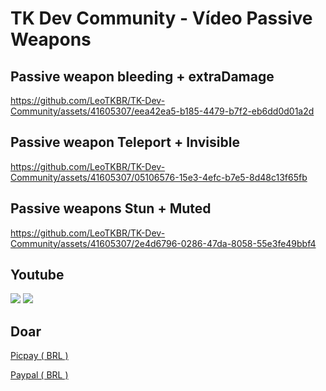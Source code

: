 # TK Dev Community - Vídeo Passive Weapons

## Passive weapon bleeding + extraDamage
https://github.com/LeoTKBR/TK-Dev-Community/assets/41605307/eea42ea5-b185-4479-b7f2-eb6dd0d01a2d

## Passive weapon Teleport + Invisible
https://github.com/LeoTKBR/TK-Dev-Community/assets/41605307/05106576-15e3-4efc-b7e5-8d48c13f65fb

## Passive weapons Stun + Muted
https://github.com/LeoTKBR/TK-Dev-Community/assets/41605307/2e4d6796-0286-47da-8058-55e3fe49bbf4





## Youtube
[![](https://img.shields.io/youtube/channel/subscribers/UC_SdCh6vL5zDt3PqDAZAtmA?style=plastic&logo=youtube&label=inscritos&cacheSeconds=60)](https://www.youtube.com/@TKDevCommunity)
[![](https://img.shields.io/youtube/channel/views/UC_SdCh6vL5zDt3PqDAZAtmA?style=plastic&logo=youtube&label=visualiza%C3%A7%C3%B5es&cacheSeconds=60)](https://www.youtube.com/@TKDevCommunity)

## Doar
[Picpay ( BRL )](https://tk-dev-community.gitbook.io/home/doar/brl)

[Paypal ( BRL )](https://tk-dev-community.gitbook.io/home/doar/outros)
